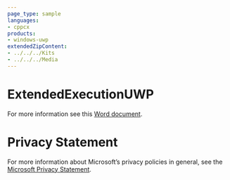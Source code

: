 ```yaml
---
page_type: sample
languages:
- cppcx
products:
- windows-uwp
extendedZipContent:
- ../../../Kits
- ../../../Media
---
```

# ExtendedExecutionUWP
For more information see this [Word document](Readme.docx).
# Privacy Statement
For more information about Microsoft’s privacy policies in general, see the [Microsoft Privacy Statement](https://privacy.microsoft.com/en-us/privacystatement/).
